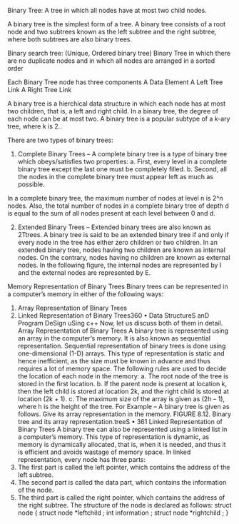 Binary Tree:
A tree in which all nodes have at most two child nodes.

A binary tree is the simplest form of a tree. A binary tree consists of a
root node and two subtrees known as the left subtree and the right subtree,
where both subtrees are also binary trees.

Binary search tree:     (Unique, Ordered binary tree)
Binary Tree  in which there are no duplicate nodes and in which all nodes are arranged in a sorted order


Each Binary Tree node has three components
A Data Element
A Left Tree Link
A Right Tree Link


A binary tree is a hierchical data structure in which each node has at most
two children, that is, a left and right child. In a binary tree, the degree of each node can be at most two. A binary tree is a popular subtype of a k-ary tree, where k is 2..







There are two types of binary trees:

1. Complete Binary Trees – A complete binary tree is a type of binary
tree which obeys/satisfies two properties:
a. First, every level in a complete binary tree except the last one must
be completely filled.
b. Second, all the nodes in the complete binary tree must appear left as
much as possible.

In a complete binary tree, the maximum number of nodes at level n is
2^n nodes. Also, the total number of nodes in a complete binary tree of depth
d is equal to the sum of all nodes present at each level between 0 and d.


2. Extended Binary Trees – Extended binary trees are also known as 2Ttrees. A binary tree is said to be an extended binary tree if and only if
every node in the tree has either zero children or two children. In an
extended binary tree, nodes having two children are known as internal
nodes. On the contrary, nodes having no children are known as external nodes. In the following figure, the internal nodes are represented by
I and the external nodes are represented by E.






Memory Representation of Binary Trees
Binary trees can be represented in a computer’s memory in either of
the following ways:
1. Array Representation of Binary Trees
2. Linked Representation of Binary Trees360 • Data StructureS anD Program DeSign uSing c++
Now, let us discuss both of them in detail.
Array Representation of Binary Trees
A binary tree is represented using an array in the computer’s memory.
It is also known as sequential representation. Sequential representation of
binary trees is done using one-dimensional (1-D) arrays. This type of representation is static and hence inefficient, as the size must be known in
advance and thus requires a lot of memory space. The following rules are
used to decide the location of each node in the memory:
a. The root node of the tree is stored in the first location.
b. If the parent node is present at location k, then the left child is stored
at location 2k, and the right child is stored at location (2k + 1).
c. The maximum size of the array is given as (2h – 1), where h is the
height of the tree.
For Example – A binary tree is given as follows. Give its array representation in the memory.
FIGURE 8.12. Binary tree and its array representation.treeS • 361
Linked Representation of Binary Trees
A binary tree can also be represented using a linked list in a computer’s memory. This type of representation is dynamic, as memory is
dynamically allocated, that is, when it is needed, and thus it is efficient
and avoids wastage of memory space. In linked representation, every
node has three parts:
1. The first part is called the left pointer, which contains the address of the
left subtree.
2. The second part is called the data part, which contains the information
of the node.
3. The third part is called the right pointer, which contains the address of
the right subtree.
The structure of the node is declared as follows:
struct node
{
struct node *leftchild ;
int information ;
struct node *rightchild ;
}
